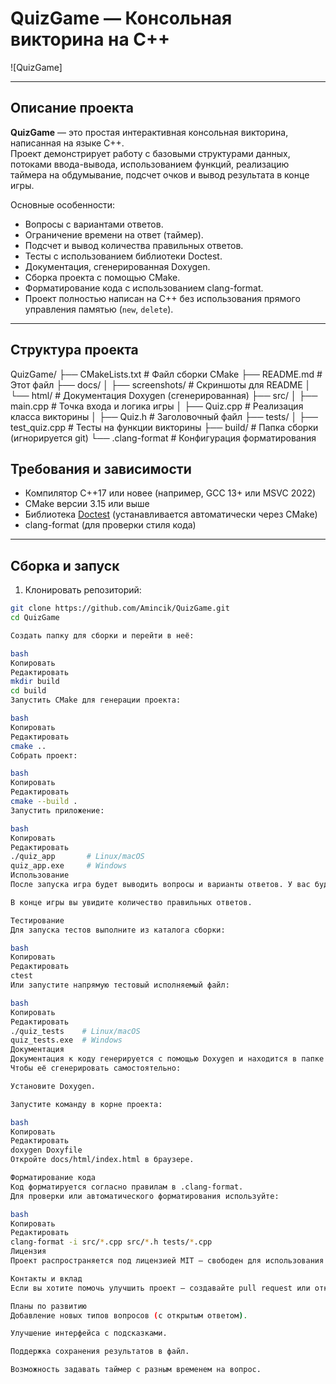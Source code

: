 # QuizGame — Консольная викторина на C++

![QuizGame]

---

## Описание проекта

**QuizGame** — это простая интерактивная консольная викторина, написанная на языке C++.  
Проект демонстрирует работу с базовыми структурами данных, потоками ввода-вывода, использованием функций, реализацию таймера на обдумывание, подсчет очков и вывод результата в конце игры.

Основные особенности:

- Вопросы с вариантами ответов.
- Ограничение времени на ответ (таймер).
- Подсчет и вывод количества правильных ответов.
- Тесты с использованием библиотеки Doctest.
- Документация, сгенерированная Doxygen.
- Сборка проекта с помощью CMake.
- Форматирование кода с использованием clang-format.
- Проект полностью написан на C++ без использования прямого управления памятью (`new`, `delete`).

---

## Структура проекта
QuizGame/
├── CMakeLists.txt # Файл сборки CMake
├── README.md # Этот файл
├── docs/
│ ├── screenshots/ # Скриншоты для README
│ └── html/ # Документация Doxygen (сгенерированная)
├── src/
│ ├── main.cpp # Точка входа и логика игры
│ ├── Quiz.cpp # Реализация класса викторины
│ ├── Quiz.h # Заголовочный файл
├── tests/
│ ├── test_quiz.cpp # Тесты на функции викторины
├── build/ # Папка сборки (игнорируется git)
└── .clang-format # Конфигурация форматирования

## Требования и зависимости

- Компилятор C++17 или новее (например, GCC 13+ или MSVC 2022)
- CMake версии 3.15 или выше
- Библиотека [Doctest](https://github.com/doctest/doctest) (устанавливается автоматически через CMake)
- clang-format (для проверки стиля кода)

---

## Сборка и запуск

1. Клонировать репозиторий:

```bash
git clone https://github.com/Amincik/QuizGame.git
cd QuizGame

Создать папку для сборки и перейти в неё:

bash
Копировать
Редактировать
mkdir build
cd build
Запустить CMake для генерации проекта:

bash
Копировать
Редактировать
cmake ..
Собрать проект:

bash
Копировать
Редактировать
cmake --build .
Запустить приложение:

bash
Копировать
Редактировать
./quiz_app       # Linux/macOS
quiz_app.exe     # Windows
Использование
После запуска игра будет выводить вопросы и варианты ответов. У вас будет 10 секунд на каждый ответ. Если время истекает — вопрос считается пропущенным.

В конце игры вы увидите количество правильных ответов.

Тестирование
Для запуска тестов выполните из каталога сборки:

bash
Копировать
Редактировать
ctest
Или запустите напрямую тестовый исполняемый файл:

bash
Копировать
Редактировать
./quiz_tests    # Linux/macOS
quiz_tests.exe  # Windows
Документация
Документация к коду генерируется с помощью Doxygen и находится в папке docs/html.
Чтобы её сгенерировать самостоятельно:

Установите Doxygen.

Запустите команду в корне проекта:

bash
Копировать
Редактировать
doxygen Doxyfile
Откройте docs/html/index.html в браузере.

Форматирование кода
Код форматируется согласно правилам в .clang-format.
Для проверки или автоматического форматирования используйте:

bash
Копировать
Редактировать
clang-format -i src/*.cpp src/*.h tests/*.cpp
Лицензия
Проект распространяется под лицензией MIT — свободен для использования и модификации.

Контакты и вклад
Если вы хотите помочь улучшить проект — создавайте pull request или открывайте issue на GitHub.

Планы по развитию
Добавление новых типов вопросов (с открытым ответом).

Улучшение интерфейса с подсказками.

Поддержка сохранения результатов в файл.

Возможность задавать таймер с разным временем на вопрос.